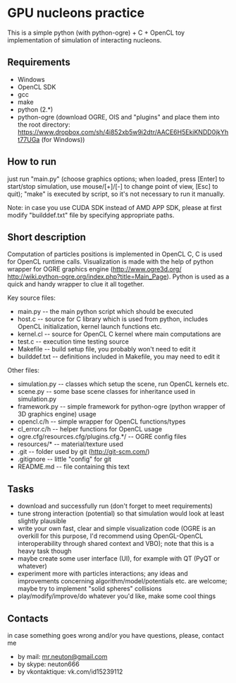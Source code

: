 GPU nucleons practice
======================
This is a simple python (with python-ogre) + C + OpenCL toy implementation of simulation of interacting nucleons.

Requirements
--------------
- Windows
- OpenCL SDK
- gcc
- make
- python (2.*)
- python-ogre (download OGRE, OIS and "plugins" and place them into the root directory:
https://www.dropbox.com/sh/4i852xb5w9i2dtr/AACE6H5EkiKNDD0jkYht77UGa (for Windows))

How to run
--------------
just run "main.py" (choose graphics options; when loaded, press [Enter] to start/stop simulation, use mouse/[+]/[-] to change point of view, [Esc] to quit);
"make" is executed by script, so it's not necessary to run it manually.

Note: in case you use CUDA SDK instead of AMD APP SDK, please at first modify "builddef.txt" file by specifying appropriate paths.


Short description
--------------
Computation of particles positions is implemented in OpenCL C, C is used for OpenCL runtime calls.
Visualization is made with the help of python wrapper for OGRE graphics engine (http://www.ogre3d.org/ http://wiki.python-ogre.org/index.php?title=Main_Page).
Python is used as a quick and handy wrapper to clue it all together.

Key source files:
- main.py -- the main python script which should be executed
- host.c -- source for C library which is used from python, includes OpenCL initialization, kernel launch functions etc.
- kernel.cl -- source for OpenCL C kernel where main computations are
- test.c -- execution time testing source
- Makefile -- build setup file, you probably won't need to edit it
- builddef.txt -- definitions included in Makefile, you may need to edit it

Other files:
- simulation.py -- classes which setup the scene, run OpenCL kernels etc.
- scene.py -- some base scene classes for inheritance used in simulation.py
- framework.py -- simple framework for python-ogre (python wrapper of 3D graphics engine) usage
- opencl.c/h -- simple wrapper for OpenCL functions/types
- cl_error.c/h -- helper functions for OpenCL usage
- ogre.cfg/resources.cfg/plugins.cfg.*/ -- OGRE config files
- resources/* -- material/texture used
- .git -- folder used by git (http://git-scm.com/)
- .gitignore -- little "config" for git
- README.md -- file containing this text

Tasks
--------------
- download and successfully run (don't forget to meet requirements)
- tune strong interaction (potential) so that simulation would look at least slightly plausible
- write your own fast, clear and simple visualization code (OGRE is an overkill for this purpose, I'd recommend using OpenGL-OpenCL interoperability through shared context and VBO); note that this is a heavy task though
- maybe create some user interface (UI), for example with QT (PyQT or whatever)
- experiment more with particles interactions; any ideas and improvements concerning algorithm/model/potentials etc. are welcome; maybe try to implement "solid spheres" collisions
- play/modify/improve/do whatever you'd like, make some cool things

Contacts
--------------
in case something goes wrong and/or you have questions, please, contact me
- by mail: mr.neuton@gmail.com
- by skype: neuton666
- by vkontaktique: vk.com/id15239112
